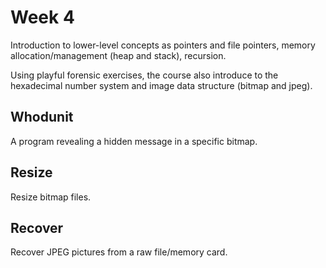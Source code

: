 # Week 4

Introduction to lower-level concepts as pointers and file pointers, memory allocation/management (heap and stack), recursion.

Using playful forensic exercises, the course also introduce to the hexadecimal number system and image data structure (bitmap and jpeg).

## Whodunit

A program revealing a hidden message in a specific bitmap.

## Resize

Resize bitmap files.

## Recover

Recover JPEG pictures from a raw file/memory card.
